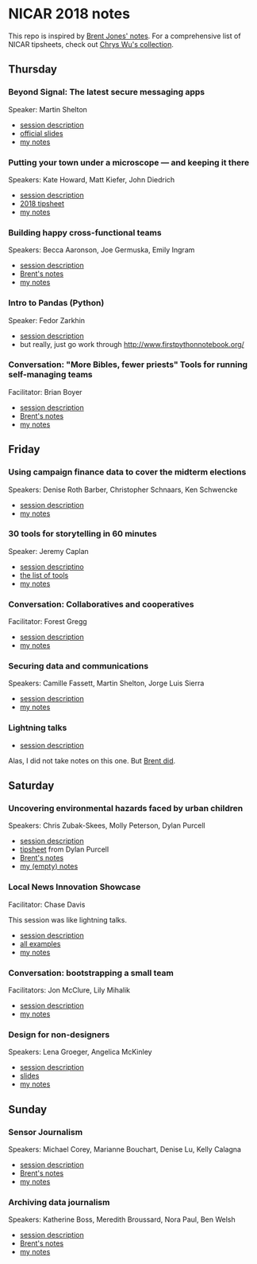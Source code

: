 # NICAR 2018 notes

This repo is inspired by [Brent Jones' notes](https://github.com/brentajones/nicar18-notes). For a comprehensive list of NICAR tipsheets, check out [Chrys Wu's collection](http://blog.chryswu.com/2018/01/23/nicar18-slides-links-tutorials/).

## Thursday

### Beyond Signal: The latest secure messaging apps

Speaker: Martin Shelton

- [session description](https://www.ire.org/events-and-training/event/3189/3530/)
- [official slides](https://docs.google.com/presentation/d/1P9-C6TK2GfWZ0CPGkN7YmOeDqNtoktNd6ETueD7EohI/edit#slide=id.p)
- [my notes](./1-1-beyond-signal.md)

### Putting your town under a microscope &mdash; and keeping it there

Speakers: Kate Howard, Matt Kiefer, John Diedrich

- [session description](https://www.ire.org/events-and-training/event/3189/3555/)
- [2018 tipsheet](https://docs.google.com/document/d/1tNEPuduYw_Qf9UywPg5TWu3QzvBf8yqOwVuyGr4xkRw/edit#heading=h.td4rbin36dv5)
- [my notes](./1-2-putting-town-under-microscope.md)

### Building happy cross-functional teams

Speakers: Becca Aaronson, Joe Germuska, Emily Ingram

- [session description](https://www.ire.org/events-and-training/event/3189/3539/)
- [Brent's notes](https://github.com/brentajones/nicar18-notes/blob/master/01-04-cross-functional-teams.md)
- [my notes](./1-3-happy-cross-functional-teams.md)

### Intro to Pandas (Python)

Speaker: Fedor Zarkhin

- [session description](https://www.ire.org/events-and-training/event/3189/3627/)
- but really, just go work through http://www.firstpythonnotebook.org/

### Conversation: "More Bibles, fewer priests" Tools for running self-managing teams

Facilitator: Brian Boyer

- [session description](https://www.ire.org/events-and-training/event/3189/3686/)
- [Brent's notes](https://github.com/brentajones/nicar18-notes/blob/master/01-06-self-managing-teams.md)
- [my notes](./1-5-self-running-team.smd)

## Friday

### Using campaign finance data to cover the midterm elections

Speakers: Denise Roth Barber, Christopher Schnaars, Ken Schwencke

- [session description](https://www.ire.org/events-and-training/event/3189/3568/)
- [my notes](./2-1-using-campaign-finance-midterms.md)

### 30 tools for storytelling in 60 minutes

Speaker: Jeremy Caplan

- [session descriptino](https://www.ire.org/events-and-training/event/3189/3579/)
- [the list of tools](https://docs.google.com/document/d/1JzjDSiuOEx3MH6_9jlM_h6zROqTiCWEUSSbgP2z1dlM/edit)
- [my notes](./2-2-30-tools-in-60-minutes.md)

### Conversation: Collaboratives and cooperatives

Facilitator: Forest Gregg

- [session description](https://www.ire.org/events-and-training/event/3189/3688/)
- [my notes](./2-3-conversation-collaboratives-cooperatives.md)

### Securing data and communications

Speakers: Camille Fassett, Martin Shelton, Jorge Luis Sierra

- [session description](https://www.ire.org/events-and-training/event/3189/3526/)
- [my notes](./2-4-securing-data-comms.md)

### Lightning talks

- [session description](https://www.ire.org/events-and-training/event/3189/3717/)

Alas, I did not take notes on this one. But [Brent did](https://github.com/brentajones/nicar18-notes/blob/master/lightning-talks.md).

## Saturday

### Uncovering environmental hazards faced by urban children

Speakers: Chris Zubak-Skees, Molly Peterson, Dylan Purcell

- [session description](https://www.ire.org/events-and-training/event/3189/3693/)
- [tipsheet](https://www.dropbox.com/s/q5um23esr707coz/Dylan%20Purcell%20tipsheet.pdf?dl=0) from Dylan Purcell
- [Brent's notes](https://github.com/brentajones/nicar18-notes/blob/master/03-03-environmental-hazards.md)
- [my (empty) notes](./3-1-enviro-hazards.md)

### Local News Innovation Showcase

Facilitator: Chase Davis

This session was like lightning talks.

- [session description](https://www.ire.org/events-and-training/event/3189/3577/)
- [all examples](https://cjdd3b.github.io/nicar18-local-news/)
- [my notes](./3-2-local-news-innovation.md)

### Conversation: bootstrapping a small team

Facilitators: Jon McClure, Lily Mihalik

- [session description](https://www.ire.org/events-and-training/event/3189/3690/)
- [my notes](./3-3-bootstrapping-a-team.md)

### Design for non-designers

Speakers: Lena Groeger, Angelica McKinley

- [session description](https://www.ire.org/events-and-training/event/3189/3564/)
- [slides](https://docs.google.com/presentation/u/1/d/1Lo34BDVUr5rXxoVZq06orMzYy01bdcnqCWAZcFtSMsk/edit#slide=id.p)
- [my notes](./3-4-design-for-non-designers.md)

## Sunday

### Sensor Journalism

Speakers: Michael Corey, Marianne Bouchart, Denise Lu, Kelly Calagna

- [session description](https://www.ire.org/events-and-training/event/3189/3549/)
- [Brent's notes](https://github.com/brentajones/nicar18-notes/blob/master/04-01-sensor-journalism.md)
- [my notes](./4-1-sensor-journalism.md)

### Archiving data journalism

Speakers: Katherine Boss, Meredith Broussard, Nora Paul, Ben Welsh

- [session description](https://www.ire.org/events-and-training/event/3189/3576/)
- [Brent's notes](https://github.com/brentajones/nicar18-notes/blob/master/04-03-archiving-data-journalism.md)
- [my notes](./4-2-archiving-data-journalism.md)
